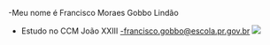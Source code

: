 -Meu nome é Francisco Moraes Gobbo Lindão
- Estudo no CCM João XXIII
-francisco.gobbo@escola.pr.gov.br
![](https://media1.tenor.com/m/DO08DSQjwN8AAAAd/hermen.gif)
